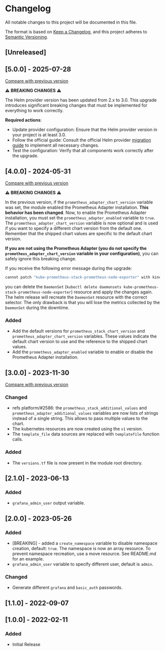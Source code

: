 # Changelog

All notable changes to this project will be documented in this file.

The format is based on [Keep a Changelog](https://keepachangelog.com/en/1.1.0/),
and this project adheres to [Semantic Versioning](https://semver.org/spec/v2.0.0.html).

## [Unreleased]

## [5.0.0] - 2025-07-28

[Compare with previous version](https://github.com/sparkfabrik/terraform-sparkfabrik-prometheus-stack/compare/4.0.0...5.0.0)

⚠️ **BREAKING CHANGES** ⚠️

The Helm provider version has been updated from 2.x to 3.0. This upgrade introduces significant breaking changes that must be implemented for everything to work correctly.

**Required actions**:

- Update provider configuration: Ensure that the Helm provider version in your project is at least 3.0.
- Follow the official guide: Consult the official Helm provider [migration guide](https://github.com/hashicorp/terraform-provider-helm/blob/1efcb0eb9fb57b89a5da101040d3dff2fea2e204/docs/guides/v3-upgrade-guide.md) to implement all necessary changes.
- Test the configuration: Verify that all components work correctly after the upgrade.

## [4.0.0] - 2024-05-31

[Compare with previous version](https://github.com/sparkfabrik/terraform-sparkfabrik-prometheus-stack/compare/3.0.0...4.0.0)

⚠️ **BREAKING CHANGES** ⚠️

In the previous version, if the `prometheus_adapter_chart_version` variable was set, the module enabled the Prometheus Adapter installation. **This behavior has been changed**. Now, to enable the Prometheus Adapter installation, you must set the `prometheus_adapter_enabled` variable to `true`. The `prometheus_adapter_chart_version` variable is now optional and is used if you want to specify a different chart version from the default one. Remember that the shipped chart values are specific to the default chart version.

**If you are not using the Prometheus Adapter (you do not specify the `prometheus_adapter_chart_version` variable in your configuration)**, you can safely ignore this breaking change.

If you receive the following error message during the upgrade:

```bash
cannot patch "kube-prometheus-stack-prometheus-node-exporter" with kind DaemonSet: DaemonSet.apps "kube-prometheus-stack-prometheus-node-exporter" is invalid: spec.selector: Invalid value: v1.LabelSelector{MatchLabels:map[string]string{"app.kubernetes.io/instance":"kube-prometheus-stack", "app.kubernetes.io/name":"prometheus-node-exporter"}, MatchExpressions:[]v1.LabelSelectorRequirement(nil)}: field is immutable
```

you can delete the `DaemonSet` (`kubectl delete daemonsets kube-prometheus-stack-prometheus-node-exporter`) resource and apply the changes again. The helm release will recreate the `DaemonSet` resource with the correct selector. The only drawback is that you will lose the metrics collected by the `DaemonSet` during the downtime.

### Added

- Add the default versions for `prometheus_stack_chart_version` and `prometheus_adapter_chart_version` variables. These values indicate the default chart version to use and the reference to the shipped chart values.
- Add the `prometheus_adapter_enabled` variable to enable or disable the Prometheus Adapter installation.

## [3.0.0] - 2023-11-30

[Compare with previous version](https://github.com/sparkfabrik/terraform-sparkfabrik-prometheus-stack/compare/2.1.0...3.0.0)

### Changed

- refs platform/#2586: the `prometheus_stack_additional_values` and `prometheus_adapter_additional_values` variables are now lists of strings instead of a single string. This allows to pass multiple values to the chart.
- The kubernetes resources are now created using the `v1` version.
- The `template_file` data sources are replaced with `templatefile` function calls.

### Added

- The `versions.tf` file is now present in the module root directory.

## [2.1.0] - 2023-06-13

### Added

- `grafana_admin_user` output variable.

## [2.0.0] - 2023-05-26

### Added

- [BREAKING] - added a `create_namespace` variable to disable namespace creation, default: `true`. The namespace is now an array resource. To prevent namespace recreation, use a move resource. See README.md for an example.
- `grafana_admin_user` variable to specify different user, default is `admin`.

### Changed

- Generate different `grafana` and `basic_auth` passwords.

## [1.1.0] - 2022-09-07

## [1.0.0] - 2022-02-11

### Added

- Initial Release
